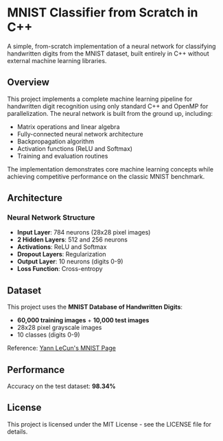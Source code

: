 # MNIST Classifier from Scratch in C++

A simple, from-scratch implementation of a neural network for classifying handwritten digits from the MNIST dataset, built entirely in C++ without external machine learning libraries.

## Overview

This project implements a complete machine learning pipeline for handwritten digit recognition using only standard C++ and OpenMP for parallelization. The neural network is built from the ground up, including:

- Matrix operations and linear algebra
- Fully-connected neural network architecture
- Backpropagation algorithm
- Activation functions (ReLU and Softmax)
- Training and evaluation routines

The implementation demonstrates core machine learning concepts while achieving competitive performance on the classic MNIST benchmark.

##  Architecture

### Neural Network Structure
- **Input Layer**: 784 neurons (28x28 pixel images)
- **2 Hidden Layers**: 512 and 256 neurons
- **Activations**: ReLU and Softmax
- **Dropout Layers**: Regularization
- **Output Layer**: 10 neurons (digits 0-9)
- **Loss Function**: Cross-entropy

## Dataset

This project uses the **MNIST Database of Handwritten Digits**:
- **60,000 training images** + **10,000 test images**
- 28x28 pixel grayscale images
- 10 classes (digits 0-9)

Reference: [Yann LeCun's MNIST Page](http://yann.lecun.com/exdb/mnist/)

## Performance

Accuracy on the test dataset: **98.34%**

## License

This project is licensed under the MIT License - see the LICENSE file for details.